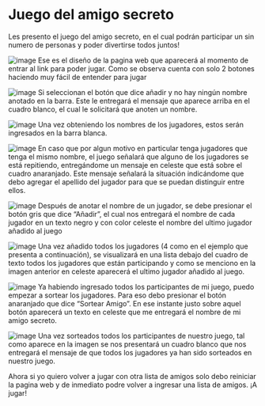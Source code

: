 # Juego del amigo secreto

Les presento el juego del amigo secreto, en el cual podrán participar un sin numero de personas y poder divertirse todos juntos!



![image](https://github.com/user-attachments/assets/1eb648c4-269a-49fe-be65-131d7f681a07)
Ese es el diseño de la pagina web que aparecerá al momento de entrar al link para poder jugar. Como se observa cuenta con solo 2 botones haciendo muy fácil de entender para jugar

![image](https://github.com/user-attachments/assets/530fa8b4-f95a-48fe-b240-38ced04a5740)
Si seleccionan el botón que dice añadir y no hay ningún nombre anotado en la barra. Este le entregará el mensaje que aparece arriba en el cuadro blanco, el cual le solicitará que anoten un nombre.

![image](https://github.com/user-attachments/assets/f4133b5f-449c-4341-b73b-b11d9f522ebc)
Una vez obteniendo los nombres de los jugadores, estos serán ingresados en la barra blanca.

![image](https://github.com/user-attachments/assets/3804e0be-282b-4186-87cd-ad723b3c3ce1)
En caso que por algun motivo en particular tenga jugadores que tenga el mismo nombre, el juego señalará que alguno de los jugadores se está repitiendo, entregándome un mensaje en celeste que está sobre el cuadro anaranjado. Este mensaje señalará la situación indicándome que debo agregar el apellido del jugador para que se puedan distinguir entre ellos.

![image](https://github.com/user-attachments/assets/dc9e0454-e0d7-44f9-8e87-198b1969e4c0)
Después de anotar el nombre de un jugador, se debe presionar el botón gris que dice “Añadir”, el cual nos entregará el nombre de cada jugador en un texto negro y con color celeste el nombre del ultimo jugador añadido al juego

![image](https://github.com/user-attachments/assets/4afefd30-ef91-4716-a555-e4d8ec73c325)
Una vez añadido todos los jugadores (4 como en el ejemplo que presenta a continuación), se visualizará en una lista debajo del cuadro de texto todos los jugadores que están participando y como se menciono en la imagen anterior en celeste aparecerá el ultimo jugador añadido al juego.

![image](https://github.com/user-attachments/assets/e2f0f4b5-298f-409e-9e65-9f7f822ca151)
Ya habiendo ingresado todos los participantes de mi juego, puedo empezar a sortear los jugadores. Para eso debo presionar el botón anaranjado que dice “Sortear Amigo”. En ese instante justo sobre aquel botón aparecerá un texto en celeste que me entregará el nombre de mi amigo secreto.

![image](https://github.com/user-attachments/assets/4a2841ce-6268-4f52-8459-5efbe7f29293)
Una vez sorteados todos los participantes de nuestro juego, tal como aparece en la imagen se nos presentará un cuadro blanco que nos entregará el mensaje de que todos los jugadores ya han sido sorteados en nuestro juego.

Ahora si yo quiero volver a jugar con otra lista de amigos solo debo reiniciar la pagina web y de inmediato podre volver a ingresar una lista de amigos.
¡A jugar!
